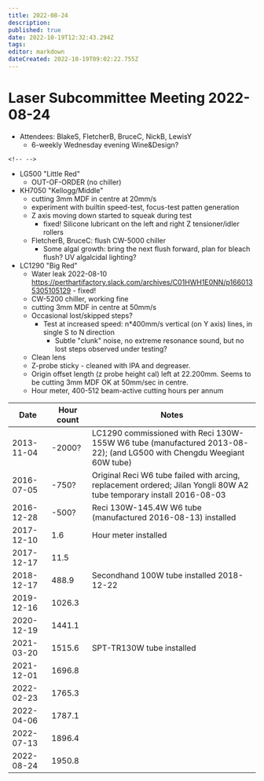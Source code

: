 ```yaml
---
title: 2022-08-24
description: 
published: true
date: 2022-10-19T12:32:43.294Z
tags: 
editor: markdown
dateCreated: 2022-10-19T09:02:22.755Z
---
```


# Laser Subcommittee Meeting 2022-08-24

-   Attendees: BlakeS, FletcherB, BruceC, NickB, LewisY
    -   6-weekly Wednesday evening Wine&Design?

```{=html}
<!-- -->
```
-   LG500 "Little Red"
    -   OUT-OF-ORDER (no chiller)
-   KH7050 "Kellogg/Middle"
    -   cutting 3mm MDF in centre at 20mm/s
    -   experiment with builtin speed-test, focus-test patten generation
    -   Z axis moving down started to squeak during test
        -   fixed! Silicone lubricant on the left and right Z tensioner/idler rollers
    -   FletcherB, BruceC: flush CW-5000 chiller
        -   Some algal growth: bring the next flush forward, plan for bleach flush? UV algalcidal lighting?
-   LC1290 "Big Red"
    -   Water leak 2022-08-10 <https://perthartifactory.slack.com/archives/C01HWH1E0NN/p1660135305105129> - fixed!
    -   CW-5200 chiller, working fine
    -   cutting 3mm MDF in centre at 50mm/s
    -   Occasional lost/skipped steps?
        -   Test at increased speed: n\*400mm/s vertical (on Y axis) lines, in single S to N direction
            -   Subtle "clunk" noise, no extreme resonance sound, but no lost steps observed under testing?
    -   Clean lens
    -   Z-probe sticky - cleaned with IPA and degreaser.
    -   Origin offset length (z probe height cal) left at 22.200mm. Seems to be cutting 3mm MDF OK at 50mm/sec in centre.
    -   Hour meter, 400-512 beam-active cutting hours per annum

| Date       | Hour count | Notes                                                                                                                 |
|------------|------------|-----------------------------------------------------------------------------------------------------------------------|
| 2013-11-04 | -2000?     | LC1290 commissioned with Reci 130W-155W W6 tube (manufactured 2013-08-22); (and LG500 with Chengdu Weegiant 60W tube) |
| 2016-07-05 | -750?      | Original Reci W6 tube failed with arcing, replacement ordered; Jilan Yongli 80W A2 tube temporary install 2016-08-03  |
| 2016-12-28 | -500?      | Reci 130W-145.4W W6 tube (manufactured 2016-08-13) installed                                                          |
| 2017-12-10 | 1.6        | Hour meter installed                                                                                                  |
| 2017-12-17 | 11.5       |                                                                                                                       |
| 2018-12-17 | 488.9      | Secondhand 100W tube installed 2018-12-22                                                                             |
| 2019-12-16 | 1026.3     |                                                                                                                       |
| 2020-12-19 | 1441.1     |                                                                                                                       |
| 2021-03-20 | 1515.6     | SPT-TR130W tube installed                                                                                             |
| 2021-12-01 | 1696.8     |                                                                                                                       |
| 2022-02-23 | 1765.3     |                                                                                                                       |
| 2022-04-06 | 1787.1     |                                                                                                                       |
| 2022-07-13 | 1896.4     |                                                                                                                       |
| 2022-08-24 | 1950.8     |                                                                                                                       |
